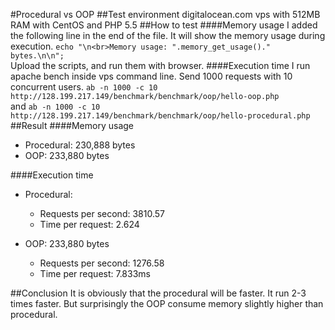 #Procedural vs OOP
##Test environment
digitalocean.com vps with 512MB RAM with CentOS and PHP 5.5
##How to test
####Memory usage
I added the following line in the end of the file. It will show the memory usage  during execution.
`echo "\n<br>Memory usage: ".memory_get_usage()." bytes.\n\n";`
<br>Upload the scripts, and run them with browser.
####Execution time
I run apache bench inside vps command line. Send 1000 requests with 10 concurrent users. 
`ab -n 1000 -c 10 http://128.199.217.149/benchmark/benchmark/oop/hello-oop.php`
<br>and
`ab -n 1000 -c 10 http://128.199.217.149/benchmark/benchmark/oop/hello-procedural.php`
##Result
####Memory usage
* Procedural: 230,888 bytes
* OOP: 233,880 bytes

####Execution time
* Procedural: 
	* Requests per second: 3810.57 
	* Time per request: 2.624
	
* OOP: 233,880 bytes
	* Requests per second: 1276.58 
	* Time per request: 7.833ms

##Conclusion
It is obviously that the procedural will be faster. It run 2-3 times faster. But surprisingly the OOP consume memory slightly higher than procedural.

